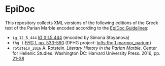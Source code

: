 # EpiDoc

This repository collects XML versions of the following editions of the Greek text of the Parian Marble encoded according to the [EpiDoc Guidelines](http://www.stoa.org/epidoc/gl/latest/):

* `ig_12_5_444` [*IG* XII.5.444](https://epigraphy.packhum.org/text/77668) (encoded by Simona Stoyanova)
* `fhg_1` [*FHG* I, pp. 533-590](https://books.google.de/books?id=y5pxAAAAIAAJ&hl=it&pg=PA533&redir_esc=y#v=onepage&q&f=false) (DFHG project: [lofts:fhg.1.marmor_parium](http://www.dfhg-project.org/DFHG/index.php?volume=Volumen%20primum#urn:lofts:fhg.1.marmor_parium))
* `rotstein_2016` A. Rotstein. *Literary History in the Parian Marble*. Center for Hellenic Studies. Washington DC: Harvard University Press. 2016, pp. [21-38](https://chs.harvard.edu/CHS/article/display/6484.2-text-and-translation)
